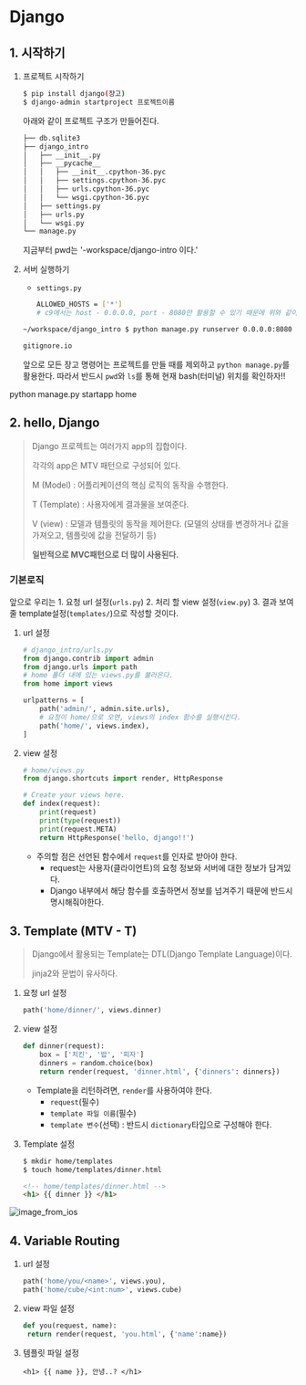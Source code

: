 # Django

## 1. 시작하기

1. 프로젝트 시작하기

   ```bash
   $ pip install django(쟝고)
   $ django-admin startproject 프로젝트이름
   ```

   아래와 같이 프로젝트 구조가 만들어진다.

   ```bash
   ├── db.sqlite3
   ├── django_intro
   │   ├── __init__.py
   │   ├── __pycache__
   │   │   ├── __init__.cpython-36.pyc
   │   │   ├── settings.cpython-36.pyc
   │   │   ├── urls.cpython-36.pyc
   │   │   └── wsgi.cpython-36.pyc
   │   ├── settings.py
   │   ├── urls.py
   │   └── wsgi.py
   └── manage.py
   ```

   지금부터 pwd는 '-workspace/django-intro 이다.'



1. 서버 실행하기

   - `settings.py`

     ```bash
     ALLOWED_HOSTS = ['*']
     # c9에서는 host - 0.0.0.0, port - 8080만 활용할 수 있기 때문에 위와 같이 설정한다.
     ```

   ```bash
   ~/workspace/django_intro $ python manage.py runserver 0.0.0.0:8080
   ```

   ```bash
   gitignore.io
   ```

   앞으로 모든 장고 명령어는 프로젝트를 만들 때를 제외하고 `python manage.py`를 활용한다. 따라서 반드시 `pwd`와 `ls`를 통해 현재 bash(터미널) 위치를 확인하자!!

python manage.py startapp home



## 2. hello, Django

> Django 프로젝트는 여러가지 app의 집합이다.
>
> 각각의 app은 MTV 패턴으로 구성되어 있다.
>
> M (Model) : 어플리케이션의 핵심 로직의 동작을 수행한다. 
>
> T (Template) : 사용자에게 결과물을 보여준다.
>
> V (view) :  모델과 템플릿의 동작을 제어한다. (모델의 상태를 변경하거나 값을 가져오고, 템플릿에 값을 전달하기 등)
>
> **일반적으로 MVC패턴으로 더 많이 사용된다.**



### 기본로직

앞으로 우리는 1. 요청 url 설정(`urls.py`) 2. 처리 할 view 설정(`view.py`) 3. 결과 보여줄 template설정(`templates/`)으로 작성할 것이다.

1. url 설정

   ```python
   # django_intro/urls.py
   from django.contrib import admin
   from django.urls import path
   # home 폴더 내에 있는 views.py를 불러온다.
   from home import views
   
   urlpatterns = [
       path('admin/', admin.site.urls), 
       # 요청이 home/으로 오면, views의 index 함수를 실행시킨다.
       path('home/', views.index), 
   ]
   ```



1. view 설정

   ```python
   # home/views.py
   from django.shortcuts import render, HttpResponse
   
   # Create your views here.
   def index(request):
       print(request)
       print(type(request))
       print(request.META)
       return HttpResponse('hello, django!!')
   ```

   - 주의할 점은 선언된 함수에서 `request`를 인자로 받아야 한다.
     - request는 사용자(클라이언트)의 요청 정보와 서버에 대한 정보가 담겨있다.
     - Django 내부에서 해당 함수를 호출하면서 정보를 넘겨주기 때문에 반드시 명시해줘야한다.



## 3. Template (MTV - T)

> Django에서 활용되는 Template는 DTL(Django Template Language)이다.
>
> jinja2와 문법이 유사하다.

1. 요청 url 설정

   ```python
   path('home/dinner/', views.dinner)
   ```

2. view 설정

   ```python
   def dinner(request):
       box = ['치킨', '밥', '피자']
       dinners = random.choice(box)
       return render(request, 'dinner.html', {'dinners': dinners})
   ```

   - Template을 리턴하려면, `render`를 사용하여야 한다.
     - `request`(필수)
     - `template 파일 이름`(필수)
     - `template 변수`(선택) : 반드시 `dictionary`타입으로 구성해야 한다.



1. Template 설정

   ```bash
   $ mkdir home/templates
   $ touch home/templates/dinner.html
   ```

   ```html
   <!-- home/templates/dinner.html -->
   <h1> {{ dinner }} </h1>
   ```

![image_from_ios](https://user-images.githubusercontent.com/44271206/52547094-1ea11500-2e08-11e9-8997-f73a528a7562.jpg)



## 4. Variable Routing

1. url 설정

   ```python
   path('home/you/<name>', views.you),
   path('home/cube/<int:num>', views.cube)
   ```

   

2. view 파일 설정

   ```python
   def you(request, name):
   	return render(request, 'you.html', {'name':name})
   ```

   

3. 템플릿 파일 설정

   ```django
   <h1> {{ name }}, 안녕..? </h1>
   ```



